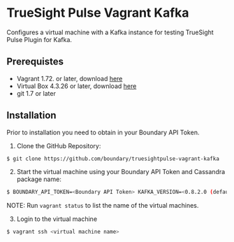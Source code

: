 # TrueSight Pulse Vagrant Kafka 

Configures a virtual machine with a Kafka instance for testing TrueSight Pulse Plugin for Kafka.

## Prerequistes

- Vagrant 1.72. or later, download [here](https://www.vagrantup.com/downloads.html)
- Virtual Box 4.3.26 or later, download [here](https://www.virtualbox.org/wiki/Downloads)
- git 1.7 or later

## Installation

Prior to installation you need to obtain in your Boundary API Token.

1. Clone the GitHub Repository:
```bash
$ git clone https://github.com/boundary/truesightpulse-vagrant-kafka
```

2. Start the virtual machine using your Boundary API Token and Cassandra package name:
```bash
$ BOUNDARY_API_TOKEN=<Boundary API Token> KAFKA_VERSION=<0.8.2.0 (default)> SCALA_VERSION=<2.10> vagrant up <virtual machine name>
```
NOTE: Run `vagrant status` to list the name of the virtual machines.

3. Login to the virtual machine
```bash
$ vagrant ssh <virtual machine name>
```
